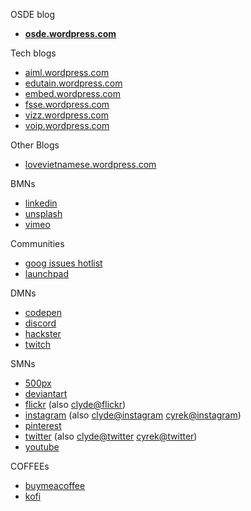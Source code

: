 OSDE blog
- **[osde.wordpress.com](https://osde8info.wordpress.com)**

Tech blogs
- [aiml.wordpress.com](https://aidlml.wordpress.com)
- [edutain.wordpress.com](https://edutain8.wordpress.com)
- [embed.wordpress.com](https://embed8.wordpress.com)
- [fsse.wordpress.com](https://fsse8info.wordpress.com)
- [vizz.wordpress.com](https://vizz8info.wordpress.com)
- [voip.wordpress.com](https://voippix.wordpress.com)

Other Blogs
- [lovevietnamese.wordpress.com](https://lovevietnamese.wordpress.com/)

BMNs
- [linkedin](https://www.linkedin.com/)
- [unsplash](https://unsplash.com/@osde8info)
- [vimeo](https://vimeo.com/osde8info)

Communities
- [goog issues hotlist](https://issuetracker.google.com/hotlists/1743334)
- [launchpad](https://launchpad.net/~osde8info)
 
DMNs
- [codepen](https://codepen.io/osde8info/)
- [discord](https://discord.com/channels/@me)
- [hackster](https://www.hackster.io/osde8info)
- [twitch](https://www.twitch.tv/)

SMNs
- [500px](https://500px.com/p/osde8info?view=photos)
- [deviantart](https://www.deviantart.com/osde8info)
- [flickr](https://www.flickr.com/photos/osde-info/) (also [clyde@flickr](https://www.flickr.com/photos/fsse-info/))
- [instagram](https://www.instagram.com/osde8info/) (also [clyde@instagram](https://www.instagram.com/fsse8info/) [cyrek@instagram](https://www.instagram.com/vizz8info/))
- [pinterest](https://www.pinterest.co.uk/osde8info/_saved/)
- [twitter](https://twitter.com/osde8info) (also [clyde@twitter](https://twitter.com/fsse8info) [cyrek@twitter](https://twitter.com/vizz8info))
- [youtube](https://www.youtube.com/channel/UC9qzSmzQ720lUlSWM8Q37Mw)

COFFEEs
- [buymeacoffee](https://www.buymeacoffee.com/VbmwyiF)
- [kofi](https://ko-fi.com/osde8info)

